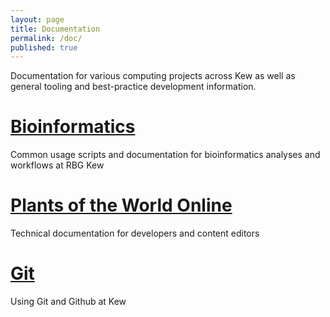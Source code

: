 ```yaml
---
layout: page
title: Documentation
permalink: /doc/
published: true
---
```


Documentation for various computing projects across Kew as well as general tooling and
best-practice development information.

# [Bioinformatics](http://rbg-kew-bioinformatics-utils.readthedocs.io/en/latest/)

Common usage scripts and documentation for bioinformatics analyses and workflows at RBG Kew

# [Plants of the World Online](http://rbgkew.github.io/powop/)

Technical documentation for developers and content editors

# [Git](/doc/git.html)

Using Git and Github at Kew

